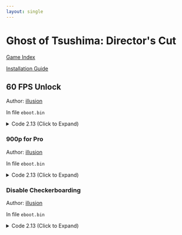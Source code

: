 ```yaml
---
layout: single
---
```


# Ghost of Tsushima: Director's Cut

[Game Index](/patch/#patches)

[Installation Guide](https://illusion0001.github.io/install-instructions/)

## 60 FPS Unlock

Author: [illusion](https://twitter.com/illusion0002)

In file `eboot.bin`

<details>
<summary>Code 2.13 (Click to Expand)</summary>

{% highlight yml %}
- game: "Ghost of Tsushima: Director's Cut"
  app_ver: "02.13"
  patch_ver: "1.0"
  name: "60 FPS Unlock"
  author: "illusion"
  note: "Enable "Better Framerate Mode" in the game options menu on Neo. Not very useful for Base Console due to hardware limits."
  # Dev Notes: "60 FPS mode everywhere, yes even in IGCs (in game cinematics). which is an upgrade over Prospero ver."
  arch: generic_orbis
  enabled: False # Todo: move this to a separate file
  patch_list:
        - [ bytes, 0x707B1A, "EB 12" ]
{% endhighlight %}

</details>

### 900p for Pro

Author: [illusion](https://twitter.com/illusion0002)

In file `eboot.bin`

<details>
<summary>Code 2.13 (Click to Expand)</summary>

{% highlight yml %}
- game: "Ghost of Tsushima: Director's Cut"
  app_ver: "02.13"
  patch_ver: "1.0"
  name: "900p for Pro"
  author: "illusion"
  note: "Enable "Better Framerate Mode" in the game options menu on Neo."
  arch: generic_orbis
  enabled: False # Todo: move this to a separate file
  patch_list:
        - [ bytes, 0x706BD1, "40 06 00 00" ]
        - [ bytes, 0x706BD5, "84 03 00 00" ]
{% endhighlight %}

</details>

### Disable Checkerboarding

Author: [illusion](https://twitter.com/illusion0002)

In file `eboot.bin`

<details>
<summary>Code 2.13 (Click to Expand)</summary>

{% highlight yml %}
- game: "Ghost of Tsushima: Director's Cut"
  app_ver: "02.13"
  patch_ver: "1.0"
  name: "Disable Checkerboarding"
  author: "illusion"
  note: "Enable "Better Framerate Mode" in the game options menu on Neo."
  arch: generic_orbis
  enabled: False # Todo: move this to a separate file
  patch_list:
        - [ bytes, 0x706BEA, "00" ]
{% endhighlight %}

</details>
